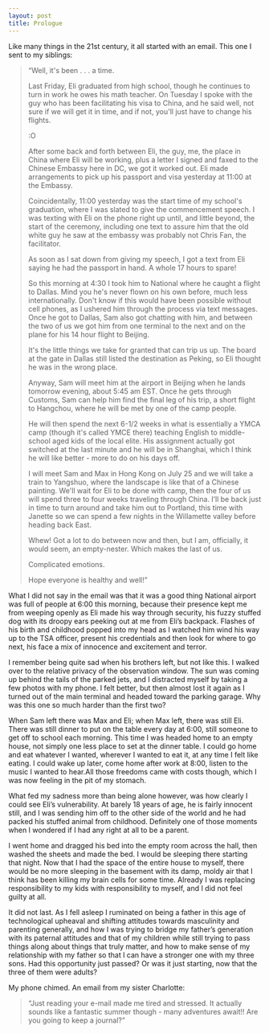 ```yaml
---
layout: post
title: Prologue
---
```

Like many things in the 21st century, it all started with an email. This one I sent to my siblings:

> “Well, it's been . . . a time.
>
> Last Friday, Eli graduated from high school, though he continues to turn in work he owes his math teacher. On Tuesday I spoke with the guy who has been facilitating his visa to China, and he said well, not sure if we will get it in time, and if not, you'll just have to change his flights.
>
> :O
>
> After some back and forth between Eli, the guy, me, the place in China where Eli will be working, plus a letter I signed and faxed to the Chinese Embassy here in DC, we got it worked out. Eli made arrangements to pick up his passport and visa yesterday at 11:00 at the  Embassy.
>
> Coincidentally, 11:00 yesterday was the start time of my school's graduation, where I was slated to give the commencement speech. I  was texting with Eli on the phone right up until, and little beyond, the start of the ceremony, including one text to assure him that the old white guy he saw at the embassy was probably not Chris Fan, the facilitator. 
>
> As soon as I sat down from giving my speech, I got a text from Eli saying he had the passport in hand. A whole 17 hours to spare!
>
> So this morning at 4:30 I took him to National where he caught a flight to Dallas. Mind you he's never flown on his own before, much less internationally. Don't know if this would have been possible without cell phones, as I ushered him through the process via text   messages. Once he got to Dallas, Sam also got chatting with him, and between the two of us we got him from one terminal to the next and on the plane for his 14 hour flight to Beijing. 
>
> It's the little things we take for granted that can trip us up. The board at the gate in Dallas still listed the destination as Peking, so Eli thought he was in the wrong place. 
>
> Anyway, Sam will meet him at the airport in Beijing when he lands tomorrow evening, about 5:45 am EST. Once he gets through Customs, Sam can help him find the final leg of his trip, a short flight to Hangchou, where he will be met by one of the camp people. 
>
> He will then spend the next 6-1/2 weeks in what is essentially a YMCA camp (though it's called YMCE there) teaching English to middle-school aged kids of the local elite. His assignment actually got switched at the last minute and he will be in Shanghai, which I think he will like better - more to do on his days off.
>
> I will meet Sam and Max in Hong Kong on July 25 and we will take a train to Yangshuo, where the landscape is like that of a Chinese painting. We'll wait for Eli to be done with camp, then the four of us will spend three to four weeks traveling through China. I’ll be back just in time to turn around and take him out to Portland, this time with Janette so we can spend a few nights in the Willamette valley before heading back East.
>
> Whew! Got a lot to do between now and then, but I am, officially, it would seem, an empty-nester. Which makes the last of us. 
>
> Complicated emotions.
>
> Hope everyone is healthy and well!”

What I did not say in the email was that it was a good thing National airport was full of people at 6:00 this morning, because their presence kept me from weeping openly as Eli made his way through security, his fuzzy stuffed dog with its droopy ears peeking out at me from Eli’s backpack. Flashes of his birth and childhood popped into my head as I watched him wind his way up to the TSA officer, present his credentials and then look for where to go next, his face a mix of innocence and excitement and terror. 

I remember being quite sad when his brothers left, but not like this. I walked over to the relative privacy of the observation window. The sun was coming up behind the tails of the parked jets, and I distracted myself by taking a few photos with my phone. I felt better, but then almost lost it again as I turned out of the main terminal and headed toward the parking garage. Why was this one so much harder than the first two?

When Sam left there was Max and Eli; when Max left, there was still Eli. There was still dinner to put on the table every day at 6:00, still someone to get off to school each morning. This time I was headed home to an empty house, not simply one less place to set at the dinner table. I could go home and eat whatever I wanted, wherever I wanted to eat it, at any time I felt like eating. I could wake up later, come home after work at 8:00, listen to the music I wanted to hear.All those freedoms came with costs though, which I was now feeling in the pit of my stomach. 

What fed my sadness more than being alone however, was how clearly I could see Eli’s vulnerability. At barely 18 years of age, he is fairly innocent still, and I was sending him off to the other side of the world and he had packed his stuffed animal from childhood. Definitely one of those moments when I wondered if I had any right at all to be a parent.

I went home and dragged his bed into the empty room across the hall, then washed the sheets and made the bed. I would be sleeping there starting that night. Now that I had the space of the entire house to myself, there would be no more sleeping in the basement with its damp, moldy air that I think has been killing my brain cells for some time. Already I was replacing responsibility to my kids with responsibility to myself, and I did not feel guilty at all. 

It did not last. As I fell asleep I ruminated on being a father in this age of technological upheaval and shifting attitudes towards masculinity and parenting generally, and how I was trying to bridge my father’s generation with its paternal attitudes and that of  my children while still trying to pass things along about things that truly matter, and how to make sense of my relationship with my father so that I can have a stronger one with my three sons. Had this opportunity just passed? Or was it just starting, now that the three of them were adults? 

My phone chimed. An email from my sister Charlotte:

> “Just reading your e-mail made me tired and stressed. It actually sounds like a fantastic summer though - many adventures await!!  Are you going to keep a journal?”
